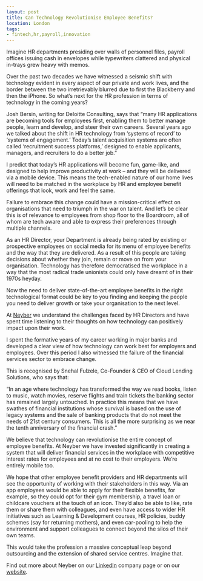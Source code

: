 ```yaml
---
layout: post
title: Can Technology Revolutionise Employee Benefits?
location: London
tags:
- fintech,hr,payroll,innovation
---
```

Imagine HR departments presiding over walls of personnel files, payroll offices issuing cash in envelopes while typewriters clattered and physical in-trays grew heavy with memos.

Over the past two decades we have witnessed a seismic shift with technology evident in every aspect of our private and work lives, and the border between the two irretrievably blurred due to first the Blackberry and then the iPhone. So what’s next for the HR profession in terms of technology in the coming years?

Josh Bersin, writing for Deloitte Consulting, says that “many HR applications are becoming tools for employees first, enabling them to better manage people, learn and develop, and steer their own careers. Several years ago we talked about the shift in HR technology from ‘systems of record’ to ‘systems of engagement.’ Today’s talent acquisition systems are often called ‘recruitment success platforms,’ designed to enable applicants, managers, and recruiters to do a better job.”

I predict that today’s HR applications will become fun, game-like, and designed to help improve productivity at work – and they will be delivered via a mobile device. This means the tech-enabled nature of our home lives will need to be matched in the workplace by HR and employee benefit offerings that look, work and feel the same.

Failure to embrace this change could have a mission-critical effect on organisations that need to triumph in the war on talent. And let’s be clear this is of relevance to employees from shop floor to the Boardroom, all of whom are tech aware and able to express their preferences through multiple channels.

As an HR Director, your Department is already being rated by existing or prospective employees on social media for its menu of employee benefits and the way that they are delivered. As a result of this people are taking decisions about whether they join, remain or move on from your organisation. Technology has therefore democratised the workplace in a way that the most radical trade unionists could only have dreamt of in their 1970s heyday.

Now the need to deliver state-of-the-art employee benefits in the right technological format could be key to you finding and keeping the people you need to deliver growth or take your organisation to the next level.

At [Neyber](www.neyber.co.uk) we understand the challenges faced by HR Directors and have spent time listening to their thoughts on how technology can positively impact upon their work.

I spent the formative years of my career working in major banks and developed a clear view of how technology can work best for employers and employees. Over this period I also witnessed the failure of the financial services sector to embrace change.

This is recognised by Snehal Fulzele, Co-Founder & CEO of Cloud Lending Solutions, who says that:

“In an age where technology has transformed the way we read books, listen to music, watch movies, reserve flights and train tickets the banking sector has remained largely untouched. In practice this means that we have swathes of financial institutions whose survival is based on the use of legacy systems and the sale of banking products that do not meet the needs of 21st century consumers.  This is all the more surprising as we near the tenth anniversary of the financial crash.”

We believe that technology can revolutionise the entire concept of employee benefits. At Neyber we have invested significantly in creating a system that will deliver financial services in the workplace with competitive interest rates for employees and at no cost to their employers. We’re entirely mobile too.

We hope that other employee benefit providers and HR departments will see the opportunity of working with their stakeholders in this way. Via an app employees would be able to apply for their flexible benefits, for example, so they could opt for their gym membership, a travel loan or childcare vouchers at the touch of an icon. They’d also be able to like, rate them or share them with colleagues, and even have access to wider HR initiatives such as Learning & Development courses, HR policies, buddy schemes (say for returning mothers), and even car-pooling to help the environment and support colleagues to connect beyond the silos of their own teams.

This would take the profession a massive conceptual leap beyond outsourcing and the extension of shared service centres. Imagine that.

Find out more about Neyber on our [LinkedIn](https://www.linkedin.com/company/neyber) company page or on our [website](www.neyber.co.uk).